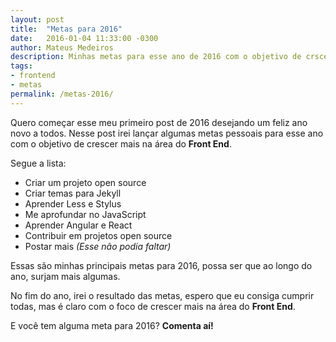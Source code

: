```yaml
---
layout: post
title:  "Metas para 2016"
date:   2016-01-04 11:33:00 -0300
author: Mateus Medeiros
description: Minhas metas para esse ano de 2016 com o objetivo de crscer mais na área do Front End
tags: 
- frontend
- metas
permalink: /metas-2016/
---
```


Quero começar esse meu primeiro post de 2016 desejando um feliz ano novo a todos. Nesse post irei lançar algumas metas pessoais para esse ano com o objetivo de crescer mais na área do **Front End**.

Segue a lista:

- Criar um projeto open source
- Criar temas para Jekyll
- Aprender Less e Stylus
- Me aprofundar no JavaScript
- Aprender Angular e React
- Contribuir em projetos open source
- Postar mais *(Esse não podia faltar)*

Essas são minhas principais metas para 2016, possa ser que ao longo do ano, surjam mais algumas.

No fim do ano, irei o resultado das metas, espero que eu consiga cumprir todas,  mas é claro com o foco de crescer mais na área do **Front End**.

E você tem alguma meta para 2016? **Comenta aí!**